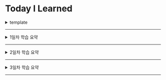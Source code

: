 # Today I Learned

<details>
<summary>template</summary>
<div>

### 제목

#### 부제목1

- 부제목 내용

```
code
```

</div>
</details>

---

<details>
<summary>1일차 학습 요약</summary>
<div>

### Print

#### Separator 사용

- 콤마(,)로 구분된 문자열에 separator를 적용하여 출력

```
    print("P", "Y", "T", "H", "O", "N", sep='')
    // PYTHON
    print("P", "Y", "T", "H", "O", "N", sep='-')
    // P-Y-T-H-O-N
```

#### End 사용

- print 내용간 줄바꿈이 되어 출력되지 않고, end 옵션의 내용 다음에 같은 라인에서 출력된다.

```
    print('Welcome to', end='')
    print(' Python', end='     last')
    print('!')
    // Welcome to Python     last!
```

#### Python Format 사용

- format 옵션(d, s, f, ...) // d: digit, s: string, f: float, ...
- format 옵션을 사용하면 출력되는 문자열을 자동으로 포맷팅하여 출력한다.

```
    print('%s %s' % ('one', 'two'))
    // one two

    print('{} {}'.format('one', 'two'))
    // one two
```

</div>
</details>

---

<details>
<summary>2일차 학습 요약</summary>
<div>

### 변수

#### 기본 선언

- 파이썬에서는 변수 키워드가 없다 (var, let, const 등등..)
- 파이썬에서 변수는 동적 타입이다

```
num1 = 100
str1 = 'Hello'
```

#### 자료형

- <code>type(n)</code> : 변수의 자료형을 확인

```
num1 = 700
str1 = 'Hello'

print(type(num1)) # <class 'int'>
print(type(num1)) # <class 'str'>
```

#### 값 복사

- 파이썬에서는 값 참조가 아닌 값 복사가 된다.

```
a = 777
print(a) # 777

b = a
a = 888
print(a) # 888
print(b) # 777 # 이후에 a의 값이 변해도, b는 할당된 그 값을 그대로 유지한다.
```

#### id(identity)

- <code>id(변수)</code> : 객체의 고유값 확인
- 파이썬은 중복된 객체를 만드려고 하지 않는다. 이미 기존에 할당된 값을 새로운 변수에 담으려고 하는 경우 새로운 변수의 id는 기존에 할당된 값을 갖고 있는 변수의 id와 동일한 값을 갖게 된다.
- 그 이후에 기존에 없던 새로운 값이 할당되면 새로운 id를 갖게 된다.

```
a = 888
b = 777
print(id(a)) # 4452267376
print(id(b)) # 4452267248
print(id(a) == id(b)) # False

x = y = z = 300
print(id(x)) # 4502369488
print(id(y)) # 4502369488
print(id(z)) # 4502369488
print(id(x) == id(y) == id(z)) # True

i = 10
j = 11

print(id(i)) # 4345625168
print(id(j)) # 4345625200
print(id(i) == id(j)) # False

i = 10
j = 10

print(id(i)) # 4345625168
print(id(j)) # 4345625168
print(id(i) == id(j)) # True

q = 10
print(id(q)) # 4319165008
```

</div>
</details>

---

<details>
<summary>3일차 학습 요약</summary>
<div>

### 파이썬 기초 자료형

#### 숫자형

파이썬 지원 자료형

- int: 정수형
- float: 실수형
- complex: 복소수형
- bool: 불린형(true/false)
- str: 문자열(시퀀스)
- list: 리스트(시퀀스)
- tuple: 튜플(시퀀스)
- set: 집합
- dict: 사전

```python
str1 = 'Hello Python' # <class 'str'>
str2 = 'Anaconda' # <class 'str'>
bool1 = True # <class 'bool'>

int1 = 10 # <class 'int'>
float1 = 10.0 # <class 'float'> / 10과 10.0은 데이터 타입이 다르므로. 같지 않다

list = [str1, str2] # <class 'list'>
dict = { 'name':'Anaconda', 'age':10 } # <class 'dict'>
tuple1 = 4, 5, 6 # <class 'tuple'>
tuple2 = (7, 8, 9) # <class 'tuple'>
set = {3, 5, 7} # <class 'set'>
```

숫자형 연산자

- \+ : 합
- \- : 뺄셈
- \* : 곱
- / : 나눗셈
- // : 나눗셈의 몫
- % : 나눗셈의 나머지
- abs(x) : 절대값
- pow(x, y) : x의 y제곱
- x \*\* y : x의 y제곱

형이 다른 값을 연산하려고 할 때는 자동형 변환이 일어난다.
ex) 정수(int) + 실수(float) = 실수(float)

```python
a = 3.
b = 6
c = .7
d = 12.7
print(type(a), type(b), type(c), type(d))
# <class 'float'> <class 'int'> <class 'float'> <class 'float'>

print(float(b)) # 6.0
print(int(c)) # 0
print(int(d)) # 12
print(int(True)) # 1 / True : 1
print(float(False)) # 0.0 / False : 0
print(complex(3)) # (3+0j)
print(complex('3')) # (3+0j)  / 문자형 -> 숫자형
print(complex(False)) # 0j

x, y = divmod(100, 8)
print(x, y) # 12, 4
```

외부 모듈 사용

```python
import math

print(math.pi) # 3.141592653589793
print(math.ceil(5.1)) # 6 / 올림
```

</div>
</details>

---
